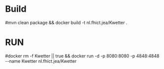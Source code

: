 # Build
#mvn clean package && docker build -t nl.fhict.jea/Kwetter .

# RUN

#docker rm -f Kwetter || true && docker run -d -p 8080:8080 -p 4848:4848 --name Kwetter nl.fhict.jea/Kwetter 